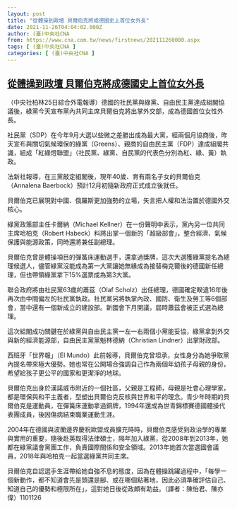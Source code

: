```yaml
---
layout: post
title: "從體操到政壇 貝爾伯克將成德國史上首位女外長"
date: 2021-11-26T04:04:02.000Z
author: (臺)中央社CNA
from: https://www.cna.com.tw/news/firstnews/202111260080.aspx
tags: [ (臺)中央社CNA ]
categories: [ (臺)中央社CNA ]
---
```

<!--1637899442000-->
[從體操到政壇 貝爾伯克將成德國史上首位女外長](https://www.cna.com.tw/news/firstnews/202111260080.aspx)
------

<div>
<div></div><div><p>（中央社柏林25日綜合外電報導）德國的社民黨與綠黨、自由民主黨達成組閣協議後，綠黨今天宣布黨內共同主席貝爾伯克將出掌外交部，成為德國首位女性外長。</p><p>社民黨（SDP）在今年9月大選以些微之差勝出成為最大黨，經兩個月協商後，昨天宣布與關切氣候環保的綠黨（Greens）、親商的自由民主黨（FDP）達成組閣共識，組成「紅綠燈聯盟」（社民黨、綠黨、自民黨的代表色分別為紅、綠、黃）執政。</p><p>法新社報導，在三黨敲定組閣後，現年40歲、育有兩名子女的貝爾伯克（Annalena Baerbock）預計12月初隨新政府正式成立後就任。</p><p>貝爾伯克已展現對中國、俄羅斯更加強勢的立場，矢言把人權和法治置於德國外交核心。</p><p>綠黨政策部主任卡爾納（Michael Kellner）在一份聲明中表示，黨內另一位共同主席哈柏克（Robert Habeck）料將出掌一個新的「超級部會」，整合經濟、氣候保護與能源政策，同時還將兼任副總理。</p><p>貝爾伯克曾是體操項目的彈簧床運動選手，還拿過獎牌，這次大選獲綠黨提名為總理候選人，儘管綠黨沒能成為第一大黨讓她無緣成為接替梅克爾後的德國新任總理，但也帶領綠黨拿下15%選票成為第3大黨。</p><p>聯合政府將由社民黨63歲的蕭茲（Olaf Scholz）出任總理，德國確定睽違16年後再次由中間偏左的社民黨執政。社民黨另將執掌內政、國防、衛生及勞工等6個部會，當中還有一個新成立的建設部。新國會下月開議，屆時蕭茲會被正式選為總理。</p><p>這次組閣成功關鍵在於綠黨與自由民主黨一左一右兩個小黨能妥協，綠黨拿到外交與新的經濟能源部，自由民主黨黨魁林德納（Christian Lindner）出掌財政部。</p><p>西班牙「世界報」（El Mundo）此前報導，貝爾伯克曾坦承，女性身分為她爭取黨內提名帶來極大優勢。她也常在公開場合強調自己作為兩個年幼孩子母親的身份，希望給孩子更公平的國家和更潔淨的地球。</p><p>貝爾伯克出身於漢諾威市附近的一個社區，父親是工程師，母親是社會心理學家，都是環保與和平主義者，型塑出貝爾伯克反核與世界和平的理念。青少年時期的貝爾伯克是運動員，在彈簧床運動拿過銅牌，1994年還成為世青錦標賽德國體操代表團成員，後因傷病結束職業運動生涯。</p><p>2004年在德國與波蘭邊界慶祝歐盟成員擴充時時，貝爾伯克感受到政治學的專業與實用的重要，隨後赴英取得法律碩士，隔年加入綠黨，從2008年到2013年，她都在綠黨議會黨團工作，負責國際關係和安全領域。2013年她首次當選國會議員，2018年與哈柏克一起當選綠黨共同主席。</p><p>貝爾伯克自認選手生涯帶給她自強不息的態度，因為在體操跳躍過程中，「每學一個新動作，都不知道會先是頭還是腳、或在哪個點著地，因此必須準確評估自己、知道自己的優勢和極限所在」，這對她日後從政頗有助益。（譯者：陳怡君、陳亦偉）1101126</p></div>
</div>
